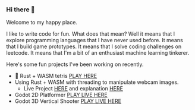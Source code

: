 ### Hi there 👋

Welcome to my happy place. 

I like to write code for fun. What does that mean? Well it means that I explore programming languages that I have never used before. It means that I build game prototypes. It means that I solve coding challenges on leetcode. It means that I'm a bit of an enthusiast machine learning tinkerer. 

Here's some fun projects I've been working on recently. 

* 🔭 Rust + WASM tetris [PLAY HERE](https://flamboyant-panini-79c6ee.netlify.app/)
* Using Rust + WASM with threading to manipulate webcam images.
  * Live Project [HERE](https://happy-goldberg-e0d07e.netlify.app/) and explanation [HERE](https://github.com/richwandell/rust_wasm_webcam)
* Godot 2D Platformer [PLAY LIVE HERE](https://angry-lovelace-990c49.netlify.app)
* Godot 3D Vertical Shooter [PLAY LIVE HERE](https://gifted-banach-08455b.netlify.app)


<!--
**richwandell/richwandell** is a ✨ _special_ ✨ repository because its `README.md` (this file) appears on your GitHub profile.

Here are some ideas to get you started:

- 🔭 I’m currently working on ...
- 🌱 I’m currently learning ...
- 👯 I’m looking to collaborate on ...
- 🤔 I’m looking for help with ...
- 💬 Ask me about ...
- 📫 How to reach me: ...
- 😄 Pronouns: ...
- ⚡ Fun fact: ...
-->
